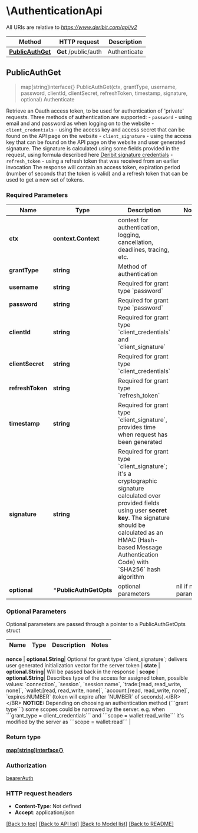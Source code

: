 # \AuthenticationApi

All URIs are relative to *https://www.deribit.com/api/v2*

Method | HTTP request | Description
------------- | ------------- | -------------
[**PublicAuthGet**](AuthenticationApi.md#PublicAuthGet) | **Get** /public/auth | Authenticate



## PublicAuthGet

> map[string]interface{} PublicAuthGet(ctx, grantType, username, password, clientId, clientSecret, refreshToken, timestamp, signature, optional)
Authenticate

Retrieve an Oauth access token, to be used for authentication of 'private' requests.  Three methods of authentication are supported:  - <code>password</code> - using email and and password as when logging on to the website - <code>client_credentials</code> - using the access key and access secret that can be found on the API page on the website - <code>client_signature</code> - using the access key that can be found on the API page on the website and user generated signature. The signature is calculated using some fields provided in the request, using formula described here [Deribit signature credentials](#additional-authorization-method-deribit-signature-credentials) - <code>refresh_token</code> - using a refresh token that was received from an earlier invocation  The response will contain an access token, expiration period (number of seconds that the token is valid) and a refresh token that can be used to get a new set of tokens. 

### Required Parameters


Name | Type | Description  | Notes
------------- | ------------- | ------------- | -------------
**ctx** | **context.Context** | context for authentication, logging, cancellation, deadlines, tracing, etc.
**grantType** | **string**| Method of authentication | 
**username** | **string**| Required for grant type &#x60;password&#x60; | 
**password** | **string**| Required for grant type &#x60;password&#x60; | 
**clientId** | **string**| Required for grant type &#x60;client_credentials&#x60; and &#x60;client_signature&#x60; | 
**clientSecret** | **string**| Required for grant type &#x60;client_credentials&#x60; | 
**refreshToken** | **string**| Required for grant type &#x60;refresh_token&#x60; | 
**timestamp** | **string**| Required for grant type &#x60;client_signature&#x60;, provides time when request has been generated | 
**signature** | **string**| Required for grant type &#x60;client_signature&#x60;; it&#39;s a cryptographic signature calculated over provided fields using user **secret key**. The signature should be calculated as an HMAC (Hash-based Message Authentication Code) with &#x60;SHA256&#x60; hash algorithm | 
 **optional** | ***PublicAuthGetOpts** | optional parameters | nil if no parameters

### Optional Parameters

Optional parameters are passed through a pointer to a PublicAuthGetOpts struct


Name | Type | Description  | Notes
------------- | ------------- | ------------- | -------------








 **nonce** | **optional.String**| Optional for grant type &#x60;client_signature&#x60;; delivers user generated initialization vector for the server token | 
 **state** | **optional.String**| Will be passed back in the response | 
 **scope** | **optional.String**| Describes type of the access for assigned token, possible values: &#x60;connection&#x60;, &#x60;session&#x60;, &#x60;session:name&#x60;, &#x60;trade:[read, read_write, none]&#x60;, &#x60;wallet:[read, read_write, none]&#x60;, &#x60;account:[read, read_write, none]&#x60;, &#x60;expires:NUMBER&#x60; (token will expire after &#x60;NUMBER&#x60; of seconds).&lt;/BR&gt;&lt;/BR&gt; **NOTICE:** Depending on choosing an authentication method (&#x60;&#x60;&#x60;grant type&#x60;&#x60;&#x60;) some scopes could be narrowed by the server. e.g. when &#x60;&#x60;&#x60;grant_type &#x3D; client_credentials&#x60;&#x60;&#x60; and &#x60;&#x60;&#x60;scope &#x3D; wallet:read_write&#x60;&#x60;&#x60; it&#39;s modified by the server as &#x60;&#x60;&#x60;scope &#x3D; wallet:read&#x60;&#x60;&#x60; | 

### Return type

[**map[string]interface{}**](map[string]interface{}.md)

### Authorization

[bearerAuth](../README.md#bearerAuth)

### HTTP request headers

- **Content-Type**: Not defined
- **Accept**: application/json

[[Back to top]](#) [[Back to API list]](../README.md#documentation-for-api-endpoints)
[[Back to Model list]](../README.md#documentation-for-models)
[[Back to README]](../README.md)

